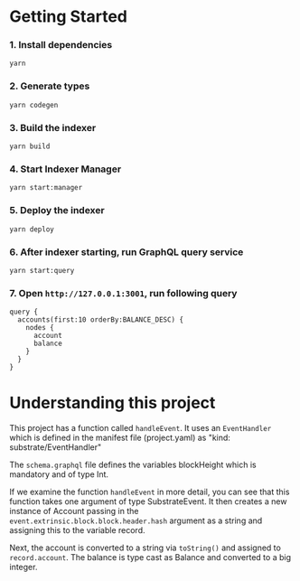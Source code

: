 # Getting Started

### 1. Install dependencies

```shell
yarn
```

### 2. Generate types

```shell
yarn codegen
```

### 3. Build the indexer

```shell
yarn build
```

### 4. Start Indexer Manager
```shell
yarn start:manager
```

### 5. Deploy the indexer

```shell
yarn deploy
```

### 6. After indexer starting, run GraphQL query service
```shell
yarn start:query
```

### 7. Open `http://127.0.0.1:3001`, run following query

```shell
query {
  accounts(first:10 orderBy:BALANCE_DESC) {
    nodes {
      account
      balance
    }
  }
}
```

# Understanding this project

This project has a function called `handleEvent`. It uses an `EventHandler` which is defined in the manifest file (project.yaml) as "kind: substrate/EventHandler"

The `schema.graphql` file defines the variables blockHeight which is mandatory and of type Int.

If we examine the function `handleEvent` in more detail, you can see that this function takes one argument of type SubstrateEvent. It then creates a new instance of Account passing in the `event.extrinsic.block.block.header.hash` argument as a string and assigning this to the variable record.

Next, the account is converted to a string via `toString()` and assigned to `record.account`. The balance is type cast as Balance and converted to a big integer.
